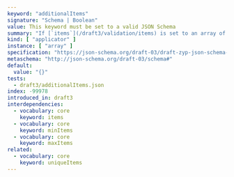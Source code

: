 ```yaml
---
keyword: "additionalItems"
signature: "Schema | Boolean"
value: This keyword must be set to a valid JSON Schema
summary: "If [`items`](/draft3/validation/items) is set to an array of schemas, validation succeeds if each element of the instance not covered by it validates against this schema. If set to a boolean, no additional items are allowed in the array instance."
kind: [ "applicator" ]
instance: [ "array" ]
specification: "https://json-schema.org/draft-03/draft-zyp-json-schema-03.pdf#5.6"
metaschema: "http://json-schema.org/draft-03/schema#"
default:
  value: "{}"
tests:
  - draft3/additionalItems.json
index: -99978
introduced_in: draft3
interdependencies:
  - vocabulary: core
    keyword: items
  - vocabulary: core
    keyword: minItems
  - vocabulary: core
    keyword: maxItems
related:
  - vocabulary: core
    keyword: uniqueItems
---
```

